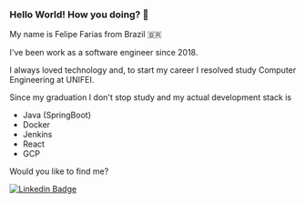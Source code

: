 ### Hello World! How you doing? 👋

My name is Felipe Farias from Brazil :brazil:

I've been work as a software engineer since 2018. 

I always loved technology and, to start my career I resolved study Computer Engineering at UNIFEI. 

Since my graduation I don't stop study and my actual development stack is 
- Java (SpringBoot)
- Docker
- Jenkins
- React 
- GCP

Would you like to find me?

[![Linkedin Badge](https://img.shields.io/badge/-LinkedIn-blue?style=flat-square&logo=Linkedin&logoColor=white&link=https://www.linkedin.com/in/felipefariasdasilva)](https://www.linkedin.com/in/felipefariasdasilva)

<!--
**felipefariasdasilva/felipefariasdasilva** is a ✨ _special_ ✨ repository because its `README.md` (this file) appears on your GitHub profile.

Here are some ideas to get you started:

- 🔭 I’m currently working on ...
- 🌱 I’m currently learning ...
- 👯 I’m looking to collaborate on ...
- 🤔 I’m looking for help with ...
- 💬 Ask me about ...
- 📫 How to reach me: ...
- 😄 Pronouns: ...
- ⚡ Fun fact: ...
-->
